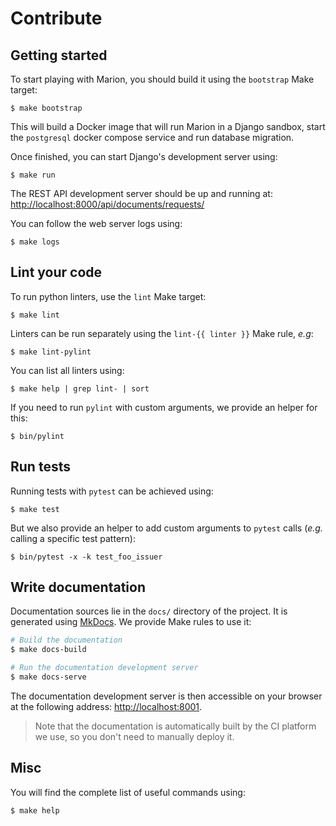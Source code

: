 # Contribute

## Getting started

To start playing with Marion, you should build it using the `bootstrap` Make
target:

```
$ make bootstrap
```

This will build a Docker image that will run Marion in a Django sandbox, start
the `postgresql` docker compose service and run database migration.

Once finished, you can start Django's development server using:

```
$ make run
```

The REST API development server should be up and running at:
[http://localhost:8000/api/documents/requests/](http://localhost:8000/api/documents/requests/)

You can follow the web server logs using:

```
$ make logs
```

## Lint your code

To run python linters, use the `lint` Make target:

```
$ make lint
```

Linters can be run separately using the `lint-{{ linter }}` Make rule, _e.g_:

```
$ make lint-pylint
```

You can list all linters using:

```
$ make help | grep lint- | sort
```

If you need to run `pylint` with custom arguments, we provide an helper for this:

```
$ bin/pylint
```

## Run tests

Running tests with `pytest` can be achieved using:

```
$ make test
```

But we also provide an helper to add custom arguments to `pytest` calls (_e.g._
calling a specific test pattern):

```
$ bin/pytest -x -k test_foo_issuer
```

## Write documentation

Documentation sources lie in the `docs/` directory of the project. It is
generated using [MkDocs](https://www.mkdocs.org/). We provide Make rules to use
it:

```bash
# Build the documentation
$ make docs-build

# Run the documentation development server
$ make docs-serve
```

The documentation development server is then accessible on your browser at the 
following address: [http://localhost:8001](http://localhost:8001).

> Note that the documentation is automatically built by the CI platform we use,
> so you don't need to manually deploy it.

## Misc

You will find the complete list of useful commands using:

```
$ make help
```
